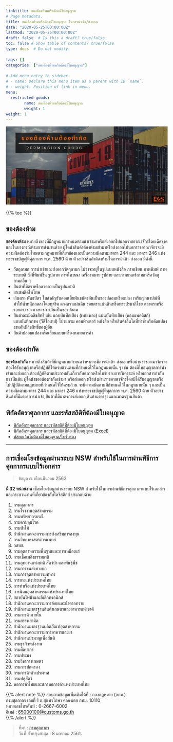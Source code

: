 ```yaml
---
linktitle: ของต้องห้ามหรือต้องมีใบอนุญาต
# Page metadata.
title: ของต้องห้ามหรือต้องมีใบอนุญาต ในการนำเข้า/ส่งออก
date: "2020-05-25T00:00:00Z"
lastmod: "2020-05-25T00:00:00Z"
draft: false  # Is this a draft? true/false
toc: false # Show table of contents? true/false
type: docs  # Do not modify.

tags: []
categories: ["ของต้องห้ามหรือต้องมีใบอนุญาต"]

# Add menu entry to sidebar.
# - name: Declare this menu item as a parent with ID `name`.
# - weight: Position of link in menu.
menu:
  restricted-goods:
        name: ของต้องห้ามหรือต้องมีใบอนุญาต   
        weight: 1
weight: 1
---
```



![](https://github.com/ecs-support/knowledge-center/raw/master/img/cover/ECS-Cover-permission-goods.png)

{{% toc %}}

## ของต้องห้าม

**ของต้องห้าม** หมายถึงของที่มีกฎหมายกำหนดห้ามนำเข้ามาหรือส่งออกไปนอกราชอาณาจักรโดยเด็ดขาด และในบางกรณีห้ามการส่งผ่านด้วย ผู้ใดนำสินค้าต้องห้ามเข้ามาหรือส่งออกไปนอกราชอาณาจักรจะมีความผิดต้องรับโทษตามกฎหมายที่เกี่ยวข้องและเป็นความผิดตามมาตรา 244 และ มาตรา 246 แห่งพระราชบัญญัติศุลกากร พ.ศ. 2560 ด้วย ตัวอย่างสินค้าต้องห้ามในการนำเข้า-ส่งออก มีดังนี้

- วัตถุลามก การนำเข้าและส่งออกวัตถุลามก ไม่ว่าจะอยู่ในรูปแบบหนังสือ ภาพเขียน ภาพพิมพ์ ภาพระบายสี สิ่งที่พิมพ์ขึ้น รูปภาพ ภาพโฆษณา เครื่องหมาย รูปถ่าย และภาพยนตร์ลามกหรือวัตถุลามกอื่น ๆ 
- สินค้าที่มีตราหรือลวดลายเป็นรูปธงชาติ 
- ยาเสพติดให้โทษ 
- เงินตรา พันธบัตร ใบสำคัญรับดอกเบี้ยพันธบัตรอันเป็นของปลอมหรือแปลง เหรียญกษาปณ์ที่ทำให้น้ำหนักลดลงโดยทุจริต ดวงตราแผ่นดิน รอยตราแผ่นดินหรือพระปรมาภิไธย ดวงตราหรือรอยตราของทางราชการอันเป็นของปลอม 
- สินค้าละเมิดลิขสิทธิ์ เช่น แถบบันทึกเสียง (เทปเพลง) แผ่นบันทึกเสียง (คอมแพคดิสก์) แถบบันทึกภาพ (วีดีโอเทป) โปรแกรม คอมพิวเตอร์ หนังสือ หรือสินค้าอื่นใดที่ทำซ้ำหรือดัดแปลงงานอันมีลิขสิทธิ์ของผู้อื่น 
- สินค้าปลอมแปลงหรือเลียนแบบเครื่องหมายการค้า

## ของต้องกำกัด

**ของต้องกำกัด** หมายถึงสินค้าที่มีกฎหมายกำหนดว่าหากจะมีการนำเข้า-ส่งออกหรือผ่านราชอาณาจักรจะต้องได้รับอนุญาตหรือปฏิบัติให้ครบถ้วนตามที่กำหนดไว้ในกฎหมายนั้น ๆ เช่น ต้องมีใบอนุญาตการนำเข้าและส่งออก ต้องปฏิบัติตามประกาศอันเกี่ยวกับฉลากหรือใบรับรองการวิเคราะห์ หรือเอกสารกำกับยา เป็นต้น ผู้ใดนำของต้องกำกัดเข้ามา หรือส่งออก หรือส่งผ่านราชอาณาจักรโดยมิได้รับอนุญาตหรือไม่ปฏิบัติตามกฎหมายที่กำหนดไว้ให้ครบถ้วน จะมีความผิดตามที่กำหนดไว้ในกฎหมายนั้น ๆ และเป็นความผิดตามมาตรา 244 และ มาตรา 246 แห่งพระราชบัญญัติศุลกากร พ.ศ. 2560 ด้วย ตัวอย่างสินค้าที่มีมาตรการนำเข้า,สินค้าที่มีมาตรการส่งออก,สินค้ามาตรฐานและมาตรฐานสินค้า

## พิกัดอัตราศุลกากร และรหัสสถิติที่ต้องมีใบอนุญาต

- [พิกัดอัตราศุลกากร และรหัสสถิติที่ต้องมีใบอนุญาต](https://ecs-support.github.io/knowledge-center/single-page/reference/permission.html)
- [พิกัดอัตราศุลกากร และรหัสสถิติที่ต้องมีใบอนุญาต (Excel)](https://drive.google.com/file/d/1kX1gotUFULG4yzwrfVU3WLxxVJnp_c-_/view?usp=sharing)
- [หัสยกเว้นไม่ต้องมีใบอนุญาต/ใบรับรอง](https://ecs-support.github.io/knowledge-center/single-page/reference/exampt.html)



------

## การเชื่อมโยงข้อมูลผ่านระบบ NSW สำหรับใช้ในการผ่านพิธีการศุลกากรแบบไร้เอกสาร  

> ข้อมูล ณ เดือนมีนาคม 2563

**มี 32 หน่วยงาน** เชื่อมโยงข้อมูลผ่านระบบ NSW สำหรับใช้ในการผ่านพิธีการศุลกากรแบบไร้เอกสาร และกระบวนงานที่เกี่ยวข้องกับโลจิสติกส์ ประกอบด้วย

1. กรมศุลกากร
2. กรมโรงงานอุตสาหกรรม
3. กรมทรัพยากรธรณี
4. กรมควบคุมโรค
5. กรมป่าไม้
6. สำนักงานคณะกรรมการส่งเสริมการลงทุน
7. กรมวิทยาศาสตร์การแพทย์
8. กสทช.
9. กรมอุตสาหกรรมพื้นฐานและการเหมืองแร่
10. กรมเชื้อเพลิงธรรมชาติ
11. กรมอุทยานแห่งชาติ สัตว์ป่า และพันธุ์พืช
12. กรมการขนส่งทางบก
13. กรมการอุตสาหกรรมทหาร
14. การยางแห่งประเทศไทย
15. การท่าเรือแห่งประเทศไทย
16. การนิคมอุตสาหกรรมแห่งประเทศไทย
17. สถาบันไฟฟ้าและอิเล็กทรอนิกส์
18. สำนักงานคณะกรรมการอ้อยและน้ำตาลทราย
19. สำนักงานมาตรฐานสินค้าเกษตรและอาหารแห่งชาติ
20. กรมการค้าภายใน
21. กรมสรรพสามิต
22. สำนักงานมาตรฐานผลิตภัณฑ์อุตสาหกรรม
23. สำนักงานคณะกรรมการอาหารและยา
24. สำนักงานปรมาณูเพื่อสันติ
25. กรมธุรกิจพลังงาน
26. กรมศิลปากร
27. กรมประมง
28. กรมวิชาการเกษตร
29. กรมการปกครอง
30. กรมการค้าต่างประเทศ
31. กรมปศุสัตว์
32. หอการค้าไทยและสภาหอการค้าแห่งประเทศไทย 




 

{{% alert note %}}
สอบถามข้อมูลเพิ่มเติมได้ที่ : กองกฎหมาย (กกม.)  
กรมศุลกากร เลขที่ 1 ถ.สุนทรโกษา คลองเตย กทม. 10110  
หมายเลขโทรศัพท์ : 0-2667-6002  
อีเมล์ : 65000100@customs.go.th  
{{% /alert %}}

>ที่มา : [กรมศุลกากร](http://www.customs.go.th/cont_strc_simple.php?ini_content=business_160426_03_160930_01_160930_01&ini_menu=menu_goods_control_permit&lang=th&left_menu=menu_goods_control_permit)  
>วันที่ปรับปรุงล่าสุด : 8 มกราคม 2561. 